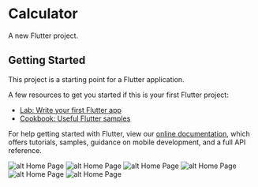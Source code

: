 # Calculator

A new Flutter project.

## Getting Started

This project is a starting point for a Flutter application.

A few resources to get you started if this is your first Flutter project:

- [Lab: Write your first Flutter app](https://flutter.dev/docs/get-started/codelab)
- [Cookbook: Useful Flutter samples](https://flutter.dev/docs/cookbook)

For help getting started with Flutter, view our
[online documentation](https://flutter.dev/docs), which offers tutorials,
samples, guidance on mobile development, and a full API reference.


![alt Home Page](https://github.com/jhapankajkumar/calculator/IMG_5676.PNG.png)
![alt Home Page](https://github.com/jhapankajkumar/calculator/IMG_5677.PNG.png)
![alt Home Page](https://github.com/jhapankajkumar/calculator/IMG_5678.PNG.png)
![alt Home Page](https://github.com/jhapankajkumar/calculator/IMG_5679.PNG.png)
![alt Home Page](https://github.com/jhapankajkumar/calculator/IMG_5680.PNG.png)
![alt Home Page](https://github.com/jhapankajkumar/calculator/IMG_5681.PNG.png)
